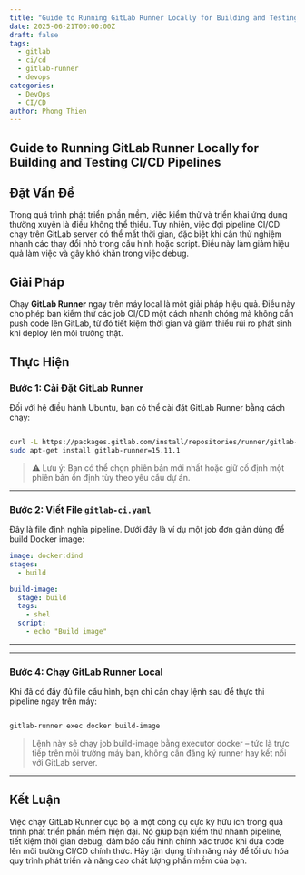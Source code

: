```yaml
---
title: "Guide to Running GitLab Runner Locally for Building and Testing CI/CD Pipelines"
date: 2025-06-21T00:00:00Z
draft: false
tags:
  - gitlab
  - ci/cd
  - gitlab-runner
  - devops
categories:
  - DevOps
  - CI/CD
author: Phong Thien
---
```


## Guide to Running GitLab Runner Locally for Building and Testing CI/CD Pipelines

## **Đặt Vấn Đề**

Trong quá trình phát triển phần mềm, việc kiểm thử và triển khai ứng dụng thường xuyên là điều không thể thiếu. Tuy nhiên, việc đợi pipeline CI/CD chạy trên GitLab server có thể mất thời gian, đặc biệt khi cần thử nghiệm nhanh các thay đổi nhỏ trong cấu hình hoặc script. Điều này làm giảm hiệu quả làm việc và gây khó khăn trong việc debug.

## **Giải Pháp**

Chạy **GitLab Runner** ngay trên máy local là một giải pháp hiệu quả. Điều này cho phép bạn kiểm thử các job CI/CD một cách nhanh chóng mà không cần push code lên GitLab, từ đó tiết kiệm thời gian và giảm thiểu rủi ro phát sinh khi deploy lên môi trường thật.

## **Thực Hiện**

### **Bước 1: Cài Đặt GitLab Runner**

Đối với hệ điều hành Ubuntu, bạn có thể cài đặt GitLab Runner bằng cách chạy:

```bash

curl -L https://packages.gitlab.com/install/repositories/runner/gitlab-runner/script.deb.sh | sudo bash
sudo apt-get install gitlab-runner=15.11.1

```

> ⚠️ Lưu ý: Bạn có thể chọn phiên bản mới nhất hoặc giữ cố định một phiên bản ổn định tùy theo yêu cầu dự án.

---

### **Bước 2: Viết File `gitlab-ci.yaml`**

Đây là file định nghĩa pipeline. Dưới đây là ví dụ một job đơn giản dùng để build Docker image:

```yaml
image: docker:dind
stages:
  - build

build-image:
  stage: build
  tags:
    - shel
  script:
    - echo "Build image"
```

---

---

### **Bước 4: Chạy GitLab Runner Local**

Khi đã có đầy đủ file cấu hình, bạn chỉ cần chạy lệnh sau để thực thi pipeline ngay trên máy:

```bash

gitlab-runner exec docker build-image
```

> Lệnh này sẽ chạy job build-image bằng executor docker – tức là trực tiếp trên môi trường máy bạn, không cần đăng ký runner hay kết nối với GitLab server.

---

## **Kết Luận**

Việc chạy GitLab Runner cục bộ là một công cụ cực kỳ hữu ích trong quá trình phát triển phần mềm hiện đại. Nó giúp bạn kiểm thử nhanh pipeline, tiết kiệm thời gian debug, đảm bảo cấu hình chính xác trước khi đưa code lên môi trường CI/CD chính thức. Hãy tận dụng tính năng này để tối ưu hóa quy trình phát triển và nâng cao chất lượng phần mềm của bạn.

